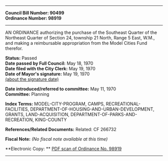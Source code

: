 * * * * *  
  
**Council Bill Number: [](#h0)[](#h2)90499**   
**Ordinance Number: 98919**  
  
* * * * *  
  
AN ORDINANCE authorizing the purchase of the Southeast Quarter of the Northeast Quarter of Section 24, township 21 North, Range 5 East, W.M., and making a reimbursable appropriation from the Model Cities Fund therefor.  
  
**Status:** Passed   
**Date passed by Full Council:** May 18, 1970   
**Date filed with the City Clerk:** May 19, 1970   
**Date of Mayor's signature:** May 19, 1970   
[(about the signature date)](/~public/approvaldate.htm)   
  
  
**Date introduced/referred to committee:** May 11, 1970   
**Committee:** Planning   
  
**Index Terms:** MODEL-CITY-PROGRAM, CAMPS, RECREATIONAL-FACILITIES, DEPARTMENT-OF-HOUSING-AND-URBAN-DEVELOPMENT, GRANTS, LAND-ACQUISITION, DEPARTMENT-OF-PARKS-AND-RECREATION, KING-COUNTY  
  
**References/Related Documents:** Related: CF 266732  
  
**Fiscal Note:** *(No fiscal note available at this time)*  
  
**Electronic Copy: ** [PDF scan of Ordinance No. 98919](/~archives/Ordinances/Ord_98919.pdf)  
  
* * * * *  
